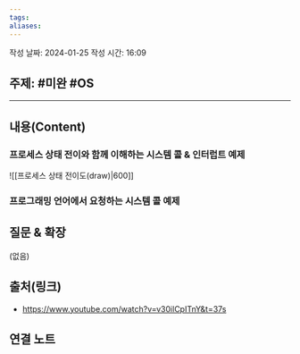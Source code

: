 ```yaml
---
tags: 
aliases:
---
```

작성 날짜: 2024-01-25
작성 시간: 16:09

## 주제: #미완 #OS 

----
## 내용(Content)
### 프로세스 상태 전이와 함께 이해하는 시스템 콜 & 인터럽트 예제
![[프로세스 상태 전이도(draw)|600]]


### 프로그래밍 언어에서 요청하는 시스템 콜 예제

## 질문 & 확장

(없음)

## 출처(링크)
- https://www.youtube.com/watch?v=v30ilCpITnY&t=37s

## 연결 노트










